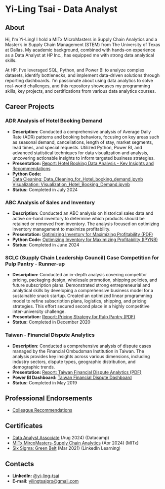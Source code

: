 # Yi-Ling Tsai - Data Analyst

## About
Hi, I'm Yi-Ling! I hold a MITx MicroMasters in Supply Chain Analytics and a Master’s in Supply Chain Management (STEM) from The University of Texas at Dallas. My academic background, combined with hands-on experience as a Data Analyst at HP Inc., has equipped me with strong data analytical skills.

At HP, I’ve leveraged SQL, Python, and Power BI to analyze complex datasets, identify bottlenecks, and implement data-driven solutions through reporting dashboards. I’m passionate about using data analytics to solve real-world challenges, and this repository showcases my programming skills, key projects, and certifications from various data analytics courses.

## Career Projects

### ADR Analysis of Hotel Booking Demand
- **Description:** Conducted a comprehensive analysis of Average Daily Rate (ADR) patterns and booking behaviors, focusing on key areas such as seasonal demand, cancellations, length of stay, market segments, lead times, and special requests. Utilized Python, Power BI, and advanced statistical techniques for data visualization and analysis, uncovering actionable insights to inform targeted business strategies.
- **Presentation:** [Report: Hotel Booking Data Analysis - Key Insights and Recommendations](https://github.com/Yi-LingT/Analytics-Projects/blob/main/4-3.%20Report-Hotel-Booking-Data-Analysis-Key-Insights-and-Recommendations.pdf)
- **Python Code:**
   <br>[Data Cleaning: Data_Cleaning_for_Hotel_booking_demand.ipynb](https://github.com/Yi-LingT/Analytics-Projects/blob/main/4-1.%20Data_Cleaning_for_Hotel_booking_demand.ipynb)
   <br>[Visualization: Visualization_Hotel_Booking_Demand.ipynb](https://github.com/Yi-LingT/Analytics-Projects/blob/main/4-2.%20Visualization_Hotel_Booking_Demand.ipynb)
- **Status:** Completed in July 2024

### ABC Analysis of Sales and Inventory
- **Description:** Conducted an ABC analysis on historical sales data and active on-hand inventory to determine which products should be retained or removed from inventory. The analysis focused on optimizing inventory management to maximize profitability.
- **Presentation:** [Optimizing Inventory for Maximizing Profitability (PDF)](https://github.com/Yi-LingT/Analytics-Projects/blob/main/1-2.%20PPT-Optimizing-Inventory-for-Maximizing-Profitability.pdf)
- **Python Code:** [Optimizing Inventory for Maximizing Profitability (IPYNB)](https://github.com/Yi-LingT/Analytics-Projects/blob/main/1-1.%20Code-Optimizing-Inventory-for-Maximizing-Profitability.ipynb)
- **Status:** Completed in June 2024

### SCLC (Supply Chain Leadership Council) Case Competition for Pulp Pantry - Runner-up
- **Description:** Conducted an in-depth analysis covering competitor pricing, packaging design, wholesale promotion, shipping policies, and future subscription plans. Demonstrated strong entrepreneurial and analytical skills by developing a comprehensive business model for a sustainable snack startup. Created an optimized linear programming model to refine subscription plans, logistics, shipping, and pricing strategies. This effort secured second place in a highly competitive inter-university challenge.
- **Presentation:** [Report: Pricing Strategy for Pulp Pantry (PDF)](https://github.com/Yi-LingT/Analytics-Projects/blob/main/2-1.%20Report-Pricing_Strategy_pulp_pantry.pdf)
- **Status:** Completed in December 2020

### Taiwan - Financial Dispute Analytics
- **Description:** Conducted a comprehensive analysis of dispute cases managed by the Financial Ombudsman Institution in Taiwan. The analysis provides key insights across various dimensions, including industry sectors, dispute types, geographic distribution, and demographic trends.
- **Presentation:** [Report: Taiwan Financial Dispute Analytics (PDF)](https://github.com/Yi-LingT/Analytics-Projects/blob/main/3-1.%20Report-Taiwan-Financial-Dispute-Analytics.pdf)
- **Power BI Dashboard:** [Taiwan Financial Dispute Dashboard](https://app.powerbi.com/view?r=eyJrIjoiOGJkZDg2ODAtOWY1ZC00MWRmLWE1MmUtMzZkNTI5ODc2NWZiIiwidCI6IjljM2UyYTZmLWFmZDMtNDUwZS1hMTI2LTU2YzVkMDY4N2NmNyIsImMiOjEwfQ%3D%3D)
- **Status:** Completed in May 2019

## Professional Endorsements
- [Colleague Recommendations](https://www.linkedin.com/in/yi-ling-tsai/details/recommendations/?locale=en_US) 

## Certificates
- [Data Analyst Associate](https://www.datacamp.com/certificate/DAA0019128821129) (Aug 2024) (Datacamp)
- [MITx MircoMasters-Supply Chain Analytics](https://courses.edx.org/certificates/9c025b1f2d4a438498d698f064c2274c) (Apr 2024) (MITx)
- [Six Sigma: Green Belt](https://www.linkedin.com/learning/certificates/fb75a687f9a4e5da99cc7805107d8a3442c3fa294177cbdba74e9b84ff42d476) (Mar 2021) (LinkedIn Learning)

## Contacts
- **LinkedIn:** [@yi-ling-tsai](https://www.linkedin.com/in/yi-ling-tsai/?locale=en_US)
- **E-mail:** [yilingtsaipro@gmail.com](mailto:yilingtsaipro@gmail.com)
